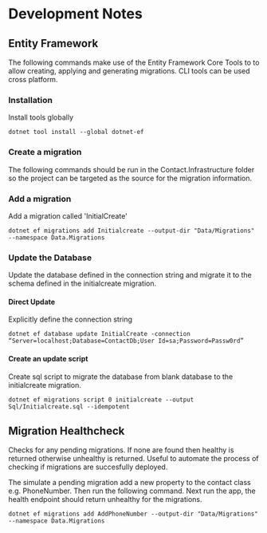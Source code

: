 # Development Notes

## Entity Framework

The following commands make use of the Entity Framework Core Tools to
to allow creating, applying and generating migrations. CLI tools can be used cross platform.

### Installation

Install tools globally

```
dotnet tool install --global dotnet-ef
```

### Create a migration

The following commands should be run in the Contact.Infrastructure folder so the project can be targeted as the source for the migration information.

### Add a migration

Add a migration called 'InitialCreate'

```
dotnet ef migrations add Initialcreate --output-dir "Data/Migrations" --namespace Data.Migrations
```

### Update the Database

Update the database defined in the connection string and migrate it to the schema defined in the initialcreate migration.

#### Direct Update

Explicitly define the connection string

```
dotnet ef database update InitialCreate -connection “Server=localhost;Database=ContactDb;User Id=sa;Password=Passw0rd”
```

#### Create an update script

Create sql script to migrate the database from blank database to the initialcreate migration.

```
dotnet ef migrations script 0 initialcreate --output Sql/Initialcreate.sql --idempotent
```

## Migration Healthcheck

Checks for any pending migrations. If none are found then healthy is returned otherwise unhealthy is returned. Useful to automate the process of checking if migrations are succesfully deployed.

The simulate a pending migration add a new property to the contact class e.g. PhoneNumber. Then run the following command. Next run the app, the health endpoint should return unhealthy for the migrations.

```
dotnet ef migrations add AddPhoneNumber --output-dir "Data/Migrations" --namespace Data.Migrations
```
